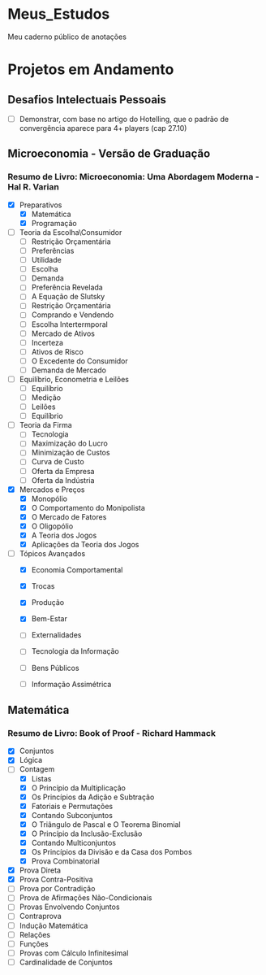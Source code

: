 # Meus_Estudos
 Meu caderno público de anotações

# Projetos em Andamento
## Desafios Intelectuais Pessoais
- [ ] Demonstrar, com base no artigo do Hotelling, que o padrão de convergência aparece para 4+ players (cap 27.10)

## Microeconomia - Versão de Graduação
### Resumo de Livro: Microeconomia: Uma Abordagem Moderna - Hal R. Varian
- [x] Preparativos
    - [x] Matemática
    - [x] Programação
- [ ] Teoria da Escolha\Consumidor
    - [ ] Restrição Orçamentária
    - [ ] Preferências
    - [ ] Utilidade
    - [ ] Escolha
    - [ ] Demanda
    - [ ] Preferência Revelada
    - [ ] A Equação de Slutsky
    - [ ] Restrição Orçamentária
    - [ ] Comprando e Vendendo
    - [ ] Escolha Intertermporal
    - [ ] Mercado de Ativos
    - [ ] Incerteza
    - [ ] Ativos de Risco
    - [ ] O Excedente do Consumidor
    - [ ] Demanda de Mercado
- [ ] Equilíbrio, Econometria e Leilões
    - [ ] Equilíbrio
    - [ ] Medição
    - [ ] Leilões
    - [ ] Equilíbrio
- [ ] Teoria da Firma
    - [ ] Tecnologia
    - [ ] Maximização do Lucro
    - [ ] Minimização de Custos
    - [ ] Curva de Custo
    - [ ] Oferta da Empresa
    - [ ] Oferta da Indústria
- [x] Mercados e Preços
    - [x] Monopólio
    - [x] O Comportamento do Monipolista
    - [x] O Mercado de Fatores
    - [x] O Oligopólio
    - [x] A Teoria dos Jogos
    - [x] Aplicações da Teoria dos Jogos
- [ ] Tópicos Avançados
    - [x] Economia Comportamental
    - [x] Trocas
    - [x] Produção
    - [x] Bem-Estar
    - [ ] Externalidades
    - [ ] Tecnologia da Informação
    - [ ] Bens Públicos
    - [ ] Informação Assimétrica


## Matemática
### Resumo de Livro: Book of Proof - Richard Hammack
- [x] Conjuntos
- [x] Lógica
- [ ] Contagem
    - [x] Listas
    - [x] O Princípio da Multiplicação
    - [x] Os Princípios da Adição e Subtração
    - [x] Fatoriais e Permutações
    - [x] Contando Subconjuntos
    - [x] O Triângulo de Pascal e O Teorema Binomial
    - [x] O Princípio da Inclusão-Exclusão
    - [x] Contando Multiconjuntos
    - [x] Os Princípios da Divisão e da Casa dos Pombos
    - [x] Prova Combinatorial
- [x] Prova Direta
- [x] Prova Contra-Positiva
- [ ] Prova por Contradição
- [ ] Prova de Afirmações Não-Condicionais
- [ ] Provas Envolvendo Conjuntos
- [ ] Contraprova
- [ ] Indução Matemática
- [ ] Relações
- [ ] Funções
- [ ] Provas com Cálculo Infinitesimal
- [ ] Cardinalidade de Conjuntos

